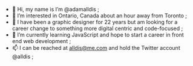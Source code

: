 - 👋 Hi, my name is I’m @adamalldis ;
- 👀 I’m interested in Ontario, Canada about an hour away from Toronto ;
- 💞️ I have been a graphic designer for 22 years but am looking for a career change to something more digital centric and code-focused ;
- 🌱 I’m currently learning JavaScript and hope to start a career in front end web development ;
- 📫 I can be reached at alldis@me.com and hold the Twitter account @alldis ;
